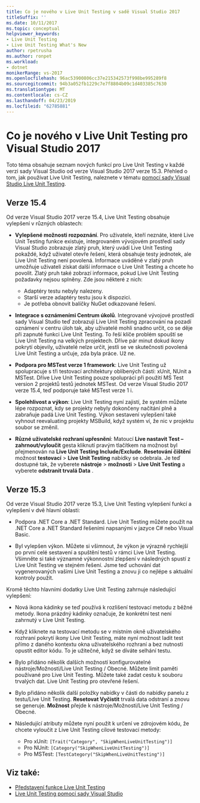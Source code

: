 ```yaml
---
title: Co je nového v Live Unit Testing v sadě Visual Studio 2017
titleSuffix: ''
ms.date: 10/11/2017
ms.topic: conceptual
helpviewer_keywords:
- Live Unit Testing
- Live Unit Testing What's New
author: rpetrusha
ms.author: ronpet
ms.workload:
- dotnet
monikerRange: vs-2017
ms.openlocfilehash: 96ac53900806cc37e215342573f998be995289f8
ms.sourcegitcommit: 94b3a052fb1229c7e7f8804b09c1d403385c7630
ms.translationtype: MT
ms.contentlocale: cs-CZ
ms.lasthandoff: 04/23/2019
ms.locfileid: "62785881"
---
```

# <a name="whats-new-in-live-unit-testing-for-visual-studio-2017"></a>Co je nového v Live Unit Testing pro Visual Studio 2017

Toto téma obsahuje seznam nových funkcí pro Live Unit Testing v každé verzi sady Visual Studio od verze Visual Studio 2017 verze 15.3. Přehled o tom, jak používat Live Unit Testing, naleznete v tématu [pomocí sady Visual Studio Live Unit Testing](live-unit-testing.md).

## <a name="version-154"></a>Verze 15.4

Od verze Visual Studio 2017 verze 15.4, Live Unit Testing obsahuje vylepšení v různých oblastech:

- **Vylepšené možnosti rozpoznání**. Pro uživatele, kteří neznáte, které Live Unit Testing funkce existuje, integrovaném vývojovém prostředí sady Visual Studio zobrazuje zlatý pruh, který uvádí Live Unit Testing pokaždé, když uživatel otevře řešení, která obsahuje testy jednotek, ale Live Unit Testing není povolená. Informace uváděné v zlatý pruh umožňuje uživateli získat další informace o Live Unit Testing a chcete ho povolit. Zlatý pruh také zobrazí informace, pokud Live Unit Testing požadavky nejsou splněny. Zde jsou některé z nich:

   - Adaptéry testu nebyly nalezeny.
   - Starší verze adaptéry testu jsou k dispozici.
   - Je potřeba obnovit balíčky NuGet odkazované řešení.

- **Integrace s oznámeními Centrum úkolů**. Integrované vývojové prostředí sady Visual Studio teď zobrazují Live Unit Testing zpracování na pozadí oznámení v centru úloh tak, aby uživatelé mohli snadno určit, co se děje při zapnuté funkci Live Unit Testing. To řeší klíče problém spouští se Live Unit Testing na velkých projektech. Dříve pár minut dokud ikony pokrytí objevily, uživatelé nelze určit, jestli se ve skutečnosti povolená Live Unit Testing a určuje, zda byla práce. Už ne.

- **Podpora pro MSTest verze 1 framework**: Live Unit Testing už spolupracuje s tři testovací architektury oblíbených částí: xUnit, NUnit a MSTest. Dříve Live Unit Testing pouze spolupráci při použití MS Test version 2 projektů testů jednotek MSTest. Od verze Visual Studio 2017 verze 15.4, teď podporuje také MSTest verze 1 i.

- **Spolehlivost a výkon**: Live Unit Testing nyní zajistí, že systém můžete lépe rozpoznat, kdy se projekty nebyly dokončeny načítání plně a zabraňuje padá Live Unit Testing. Výkon sestavení vylepšení také vyhnout reevaluating projekty MSBuild, když systém ví, že nic v projektu soubor se změnil.

- **Různé uživatelské rozhraní upřesnění**:  Matoucí **Live nastavit Test – zahrnout/vyloučit** gesta kliknutí pravým tlačítkem na možnost byl přejmenován na **Live Unit Testing Include/Exclude**. **Resetování čištění** možnost **testovací** > **Live Unit Testing** nabídky se odebrala. Je teď dostupné tak, že vyberete **nástroje** > **možnosti** > **Live Unit Testing** a vyberete **odstranit trvalá Data** .

## <a name="version-153"></a>Verze 15.3

Od verze Visual Studio 2017 verze 15.3, Live Unit Testing vylepšení funkcí a vylepšení v dvě hlavní oblasti:

- Podpora .NET Core a .NET Standard. Live Unit Testing můžete použít na .NET Core a .NET Standard řešeními napsanými v jazyce C# nebo Visual Basic.

- Byl vylepšen výkon. Můžete si všimnout, že výkon je výrazně rychlejší po první celé sestavení a spuštění testů v rámci Live Unit Testing. Všimněte si také významné výkonnostní zlepšení v následných spustí z Live Unit Testing ve stejném řešení. Jsme teď uchování dat vygenerovaných vašimi Live Unit Testing a znovu ji co nejlépe s aktuální kontroly použít.

Kromě těchto hlavními dodatky Live Unit Testing zahrnuje následující vylepšení:

- Nová ikona kádinky se teď používá k rozlišení testovací metodu z běžné metody. Ikona prázdný kádinky označuje, že konkrétní test není zahrnutý v Live Unit Testing.

- Když kliknete na testovací metodu se v místním okně uživatelského rozhraní pokrytí ikony Live Unit Testing, máte nyní možnost ladit test přímo z daného kontextu okna uživatelského rozhraní a bez nutnosti opustit editor kódu. To je užitečné, když se díváte selhání testu.

- Bylo přidáno několik dalších možností konfigurovatelné nástroje/Možnosti/Live Unit Testing / Obecné. Můžete limit paměti používané pro Live Unit Testing. Můžete také zadat cestu k souboru trvalých dat. Live Unit Testing pro otevřené řešení.

- Bylo přidáno několik další položky nabídky v části do nabídky panelu z testu/Live Unit Testing. **Resetovat Vyčistit** trvalá data odstraní a znovu se generuje. **Možnost** přejde k nástroje/Možnosti/Live Unit Testing / Obecné.

- Následující atributy můžete nyní použít k určení ve zdrojovém kódu, že chcete vyloučit z Live Unit Testing cílové testovací metody:

   - Pro xUnit: `[Trait("Category", "SkipWhenLiveUnitTesting")]`
   - Pro NUnit: `[Category("SkipWhenLiveUnitTesting")]`
   - Pro MSTest: `[TestCategory("SkipWhenLiveUnitTesting")]`

## <a name="see-also"></a>Viz také:

- [Představení funkce Live Unit Testing](live-unit-testing-intro.md)
- [Live Unit Testing pomocí sady Visual Studio](live-unit-testing.md)
